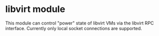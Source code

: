 # libvirt module

This module can control "power" state of libvirt VMs via the libvirt RPC interface. Currently only local socket connections are supported.
